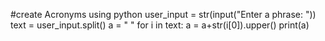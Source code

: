 #create Acronyms using python
user_input = str(input("Enter a phrase: "))
text = user_input.split()
a = " "
for i in text:
    a = a+str(i[0]).upper()
print(a)    



